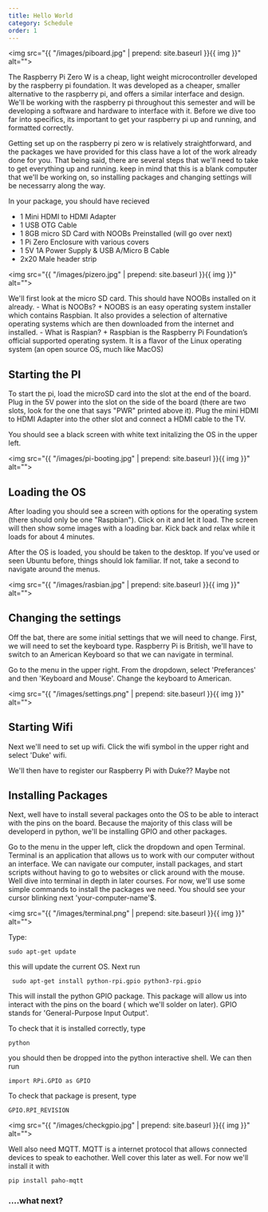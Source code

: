 ```yaml
---
title: Hello World
category: Schedule
order: 1
---
```


<img src="{{ "/images/piboard.jpg" | prepend: site.baseurl }}{{ img }}" alt="">

The Raspberry Pi Zero W is a cheap, light weight microcontroller developed by the raspberry pi foundation. It was developed as a cheaper, smaller alternative to the raspberry pi, and offers a similar interface and design. We'll be working with the raspberry pi throughout this semester and will be developing a software and hardware to interface with it. Before we dive too far into specifics, its important to get your raspberry pi up and running, and formatted correctly. 

Getting set up on the raspberry pi zero w is relatively straightforward, and the packages we have provided for this class have a lot of the work already done for you. That being said, there are several steps that we'll need to take to get everything up and running. keep in mind that this is a blank computer that we'll be working on, so installing packages and changing settings will be necessarry along the way.

In your package, you should have recieved 

 - 1 Mini HDMI to HDMI Adapter 
 - 1 USB OTG Cable 
 - 1 8GB micro SD Card with NOOBs Preinstalled (will go over next)
 - 1 Pi Zero Enclosure with various covers
 - 1 5V 1A Power Supply & USB A/Micro B Cable 
 - 2x20 Male header strip 


<img src="{{ "/images/pizero.jpg" | prepend: site.baseurl }}{{ img }}" alt="">

We'll first look at the micro SD card. This should have NOOBs installed on it already.
    - What is NOOBs?
        + NOOBS is an easy operating system installer which contains Raspbian. It also provides a selection of alternative operating systems which are then downloaded from the internet and installed.
    - What is Raspian?
        + Raspbian is the Raspberry Pi Foundation’s official supported operating system. It is a flavor of the Linux operating system (an open source OS, much like MacOS)

## Starting the PI

To start the pi, load the microSD card into the slot at the end of the board. Plug in the 5V power into the slot on the side of the board (there are two slots, look for the one  that says "PWR" printed above it). Plug the mini HDMI to HDMI Adapter into the other slot and connect a HDMI cable to the TV. 

You should see a black screen with white text initalizing the OS in the upper left.

<img src="{{ "/images/pi-booting.jpg" | prepend: site.baseurl }}{{ img }}" alt="">


## Loading the OS

After loading you should see a screen with options for the operating system (there should only be one "Raspbian"). Click on it and let it load. The screen will then show some images with a loading bar. Kick back and relax while it loads for about 4 minutes.

After the OS is loaded, you should be taken to the desktop.  If you've used or seen Ubuntu before, things should lok familiar. If not, take a second to navigate around the menus.

<img src="{{ "/images/rasbian.jpg" | prepend: site.baseurl }}{{ img }}" alt="">

## Changing the settings

Off the bat, there are some initial settings that we will need to change. First, we will need to set the keyboard type. Raspberry Pi is British, we'll have to switch to an American Keyboard so that we can navigate in terminal.

Go to the menu in the upper right. From the dropdown, select 'Preferances' and then 'Keyboard and Mouse'. Change the keyboard to American. 

<img src="{{ "/images/settings.png" | prepend: site.baseurl }}{{ img }}" alt="">

## Starting Wifi

Next we'll need to set up wifi. Click the wifi symbol in the upper right and select 'Duke' wifi. 

We'll then have to register our Raspberry Pi with Duke?? Maybe not

## Installing Packages

Next, well have to install several packages onto the OS to be able to interact with the pins on the board. Because the majority of this class will be developerd in python, we'll be installing GPIO and other packages. 

Go to the menu in the upper left, click the dropdown and open Terminal. Terminal is an application that allows us to work with our computer without an interface. We can navigate our computer, install packages, and start scripts without having to go to websites or click around with the mouse. Well dive into terminal in depth in later courses. For now, we'll use some simple commands to install the packages we need. You should see your cursor blinking next 'your-computer-name'$. 

<img src="{{ "/images/terminal.png" | prepend: site.baseurl }}{{ img }}" alt="">

Type:

```
sudo apt-get update
```

this will update the current OS. Next run

```
 sudo apt-get install python-rpi.gpio python3-rpi.gpio
```

This will install the python GPIO package. This package will allow us into interact with the pins on the board ( which we'll solder on later). GPIO stands for 'General-Purpose Input Output'. 

To check that it is installed correctly, type

```
python
```

you should then be dropped into the python interactive shell. We can then run

```
import RPi.GPIO as GPIO
```

To check that package is present, type

```
GPIO.RPI_REVISION
```

<img src="{{ "/images/checkgpio.jpg" | prepend: site.baseurl }}{{ img }}" alt="">



Well also need MQTT. MQTT is a internet protocol that allows connected devices to speak to eachother. Well cover this later as well. For now we'll install it with 

```
pip install paho-mqtt
```

### ....what next?
